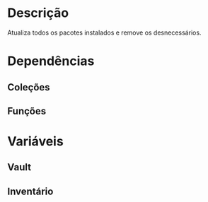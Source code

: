# Descrição

Atualiza todos os pacotes instalados e remove os desnecessários.

# Dependências

## Coleções

## Funções

# Variáveis

## Vault

## Inventário

